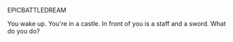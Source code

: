 EPICBATTLEDREAM

You wake up. You're in a castle. In front of you is a staff and a sword. What do you do?

<audio src="/Sound/ld_48_3_atschool-hank.mp3" />

+ [Pick the staff]
  	You pick the staff. A group of Goblins appears. They are rushing towards you with daggers!
	+ [Staff Attack!]
    	You raise your staff and wave it towards an enemy.
    	With a crisp sound, your staff breaks into two parts under the enemy's parry.
    	At the next second, the Goblins easily captured you.

	+ [Retreat]
  		You calmly analyze the situation and decide to go back some distance.
  		At this time, you find that the Goblins are very close to each other, and your spells are ready.
  		What do you do?
		+ [Fireball!]
  			You chant the spell, summon a huge fireball.
  			The fireball landed among the enemies, turning all of them into ashes.
  		
  		<exit dream="random"/>
  		
		+ [Frost Ward!]
  			You chant the spell, an ice barrier appears around your body.
  			Goblins start using their daggers to attack you. But no effects.
  			However, you are surrounded. What do you do?
			+ [Staff Attack!]
  					You raise your staff and wave it towards an enemy.
  					The attack missed, but it makes your energy unstable.
  					The ice barrier explodes and then repels the Goblins.
  					You've also taken a lot of damage.
			
  			<exit dream="random"/>
  			
			+ [Wait for the Next Spell]
  					You try to maintain the barrier, but quickly become exhausted.
  					After that, the ice barrier collapses and you fall down.
  
+ [Take the sword]
  	You take the sword. A Giant appears, with a huge rock in hand aiming at you!
  	What do you do?
	+ [Defend!]
			You raise your sword and adopt a defensive posture.
  		The rock hits you accurately and ruins this trivial defense
  		...along with your body.
	+ [Dodge!]
	  	You move quickly. The rock landed in your left. BOOM!!
    	With flying sand and dust, it is not able to see the situation over there.
    	What do you do next?
		+ [Charge!]
	      	"The best defense is to attack."
        	You rush towards the Giant, and use the sword to launch a continuous attack on it.
        	However, it dealt trivial damage.
        	At the next second, the Giant punches you, and then you fly tens of meters away...
		+ [Move Left]
	        You move left towards the position where the previous rock landed.
          You found a pit!
          
			+ [Jump into it!]
	            	You jump into the pit without hesitation!
              	... ...
              	It takes a few seconds to hit the bottom.
              	Though taking a great deal of damage, you left the battle alive.
			        
	            <exit dream="random"/>
              
			+ [Get closer to investigate]
              You try to get closer to the pit, want to see the details.
		          At the same time, the Giant's second rock flies to you.
	            While you have no time to react.
              BOOM!!
		+ [Move Right]
	      	You move right, trying to find a good position.
        	At this time, the Giant lifts another rock, aiming at you!
			+ [Charge!]
        		"The best defense is to attack."
		    		You rush towards the Giant, and use the sword to launch a continuous attack on it.
	      		However, it dealt trivial damage.
        		At the next second, the Giant punches you, and then you fly tens of meters away...
			+ [Defend!]
		    		You raise your sword and adopt a defensive posture.
	      		The rock hits you accurately and ruins this trivial defense
        		...along with your body.
			+ [Dodge!]
		    		You are in a good position, so you escaped from that attack again.
		    		... ...
		    		After several rounds, the Giant exhausted.
				
				+ [Possess the Giant]
				
				    <exit dream="random"/>